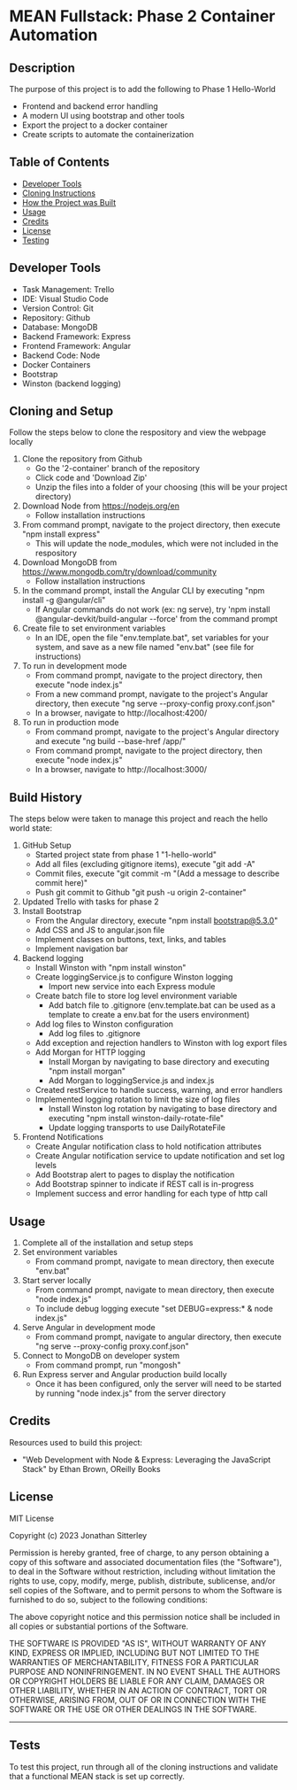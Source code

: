 # MEAN Fullstack: Phase 2 Container Automation
## Description

The purpose of this project is to add the following to Phase 1 Hello-World

- Frontend and backend error handling
- A modern UI using bootstrap and other tools
- Export the project to a docker container
- Create scripts to automate the containerization

## Table of Contents

- [Developer Tools](#developer-tools)
- [Cloning Instructions](#cloning-and-setup)
- [How the Project was Built](#build-history)
- [Usage](#usage)
- [Credits](#credits)
- [License](#license)
- [Testing](#tests)

## Developer Tools

- Task Management: Trello
- IDE: Visual Studio Code
- Version Control: Git
- Repository: Github
- Database: MongoDB
- Backend Framework: Express
- Frontend Framework: Angular
- Backend Code: Node
- Docker Containers
- Bootstrap
- Winston (backend logging)

## Cloning and Setup

Follow the steps below to clone the respository and view the webpage locally
1. Clone the repository from Github
    - Go the '2-container' branch of the repository
    - Click code and 'Download Zip'
    - Unzip the files into a folder of your choosing (this will be your project directory)
2. Download Node from https://nodejs.org/en
    - Follow installation instructions
3. From command prompt, navigate to the project directory, then execute "npm install express"
    - This will update the node_modules, which were not included in the respository
4. Download MongoDB from https://www.mongodb.com/try/download/community
    - Follow installation instructions
5. In the command prompt, install the Angular CLI by executing "npm install -g @angular/cli"
    - If Angular commands do not work (ex: ng serve), try 'npm install @angular-devkit/build-angular --force' from the command prompt
6. Create file to set environment variables
    - In an IDE, open the file "env.template.bat", set variables for your system, and save as a new file named "env.bat" (see file for instructions)
7. To run in development mode
    - From command prompt, navigate to the project directory, then execute "node index.js"
    - From a new command prompt, navigate to the project's Angular directory, then execute "ng serve --proxy-config proxy.conf.json"
    - In a browser, navigate to http://localhost:4200/
8. To run in production mode
    - From command prompt, navigate to the project's Angular directory and execute "ng build --base-href /app/"
    - From command prompt, navigate to the project directory, then execute "node index.js"
    - In a browser, navigate to http://localhost:3000/

## Build History

The steps below were taken to manage this project and reach the hello world state:
1. GitHub Setup
    - Started project state from phase 1 "1-hello-world"
    - Add all files (excluding gitignore items), execute "git add -A"
    - Commit files, execute "git commit -m "(Add a message to describe commit here)"
    - Push git commit to Github "git push -u origin 2-container"
2. Updated Trello with tasks for phase 2
3. Install Bootstrap
    - From the Angular directory, execute "npm install bootstrap@5.3.0"
    - Add CSS and JS to angular.json file
    - Implement classes on buttons, text, links, and tables
    - Implement navigation bar
4. Backend logging
    - Install Winston with "npm install winston"
    - Create loggingService.js to configure Winston logging
        - Import new service into each Express module
    - Create batch file to store log level environment variable
        - Add batch file to .gitignore (env.template.bat can be used as a template to create a env.bat for the users environment)
    - Add log files to Winston configuration
        - Add log files to .gitignore
    - Add exception and rejection handlers to Winston with log export files
    - Add Morgan for HTTP logging
        - Install Morgan by navigating to base directory and executing "npm install morgan"
        - Add Morgan to loggingService.js and index.js
    - Created restService to handle success, warning, and error handlers
    - Implemented logging rotation to limit the size of log files
        - Install Winston log rotation by navigating to base directory and executing "npm install winston-daily-rotate-file"
        - Update logging transports to use DailyRotateFile
5. Frontend Notifications
    - Create Angular notification class to hold notification attributes
    - Create Angular notification service to update notification and set log levels
    - Add Bootstrap alert to pages to display the notification
    - Add Bootstrap spinner to indicate if REST call is in-progress
    - Implement success and error handling for each type of http call

## Usage

1. Complete all of the installation and setup steps
2. Set environment variables
    - From command prompt, navigate to mean directory, then execute "env.bat"
3. Start server locally
    - From command prompt, navigate to mean directory, then execute "node index.js"
    - To include debug logging execute "set DEBUG=express:* & node index.js"
4. Serve Angular in development mode
    - From command prompt, navigate to angular directory, then execute "ng serve --proxy-config proxy.conf.json"
5. Connect to MongoDB on developer system
    - From command prompt, run "mongosh"
6. Run Express server and Angular production build locally
    - Once it has been configured, only the server will need to be started by running "node index.js" from the server directory

## Credits

Resources used to build this project:
- "Web Development with Node & Express: Leveraging the JavaScript Stack" by Ethan Brown, OReilly Books

## License

MIT License

Copyright (c) 2023 Jonathan Sitterley

Permission is hereby granted, free of charge, to any person obtaining a copy
of this software and associated documentation files (the "Software"), to deal
in the Software without restriction, including without limitation the rights
to use, copy, modify, merge, publish, distribute, sublicense, and/or sell
copies of the Software, and to permit persons to whom the Software is
furnished to do so, subject to the following conditions:

The above copyright notice and this permission notice shall be included in all
copies or substantial portions of the Software.

THE SOFTWARE IS PROVIDED "AS IS", WITHOUT WARRANTY OF ANY KIND, EXPRESS OR
IMPLIED, INCLUDING BUT NOT LIMITED TO THE WARRANTIES OF MERCHANTABILITY,
FITNESS FOR A PARTICULAR PURPOSE AND NONINFRINGEMENT. IN NO EVENT SHALL THE
AUTHORS OR COPYRIGHT HOLDERS BE LIABLE FOR ANY CLAIM, DAMAGES OR OTHER
LIABILITY, WHETHER IN AN ACTION OF CONTRACT, TORT OR OTHERWISE, ARISING FROM,
OUT OF OR IN CONNECTION WITH THE SOFTWARE OR THE USE OR OTHER DEALINGS IN THE
SOFTWARE.

---

## Tests

To test this project, run through all of the cloning instructions and validate that a functional MEAN stack is set up correctly.

